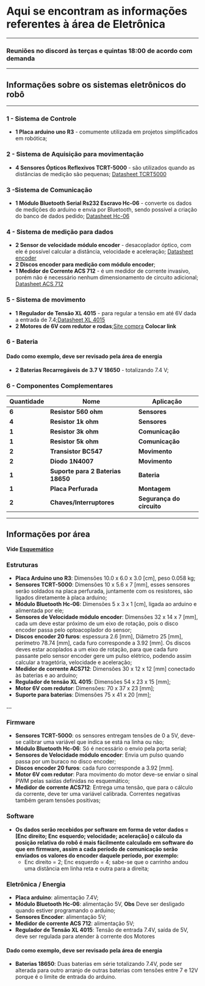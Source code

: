 # Aqui se encontram as informações referentes à área de Eletrônica
--------------------------------------------------------------------------
### Reuniões no discord às terças e quintas 18:00 de acordo com demanda
-----------------------------------------------------------------------------
## Informações sobre os sistemas eletrônicos do robô
------------------------------------------------------------------------------
### 1 - Sistema de Controle

* **1 Placa arduino uno R3** - comumente utilizada em projetos simplificados em robótica;

### 2 -  Sistema de Aquisição para movimentação

* **4 Sensores Ópticos Reflexivos TCRT-5000** -  são utilizados quando as distâncias de medição são pequenas; [Datasheet TCRT5000](https://github.com/PI1-2024-1/PI1-2024-1/blob/main/Repo%20-%20Eletronica/Datasheets/TCRT5000.PDF)


### 3 -Sistema de Comunicação

* **1 Módulo Bluetooth Serial Rs232 Escravo Hc-06** -  converte os dados de medições do arduino e envia por Bluetooth, sendo possível a criação do banco de dados pedido; [Datasheet Hc-06](https://github.com/PI1-2024-1/PI1-2024-1/blob/main/Repo%20-%20Eletronica/Datasheets/HC-06.PDF)

### 4 - Sistema de medição para dados

* **2 Sensor de velocidade módulo encoder** - desacoplador óptico, com ele é possível calcular a distância, velocidade e aceleração;  [Datasheet encoder](https://github.com/PI1-2024-1/PI1-2024-1/blob/main/Repo%20-%20Eletronica/Datasheets/Encoder.pdf)
* **2 Discos encoder para medição com módulo encoder**;
* **1 Medidor de Corrente ACS 712** - é um medidor de corrente invasivo, porém não é necessário nenhum dimensionamento de circuito adicional; [Datasheet ACS 712](https://github.com/PI1-2024-1/PI1-2024-1/blob/main/Repo%20-%20Eletronica/Datasheets/ACS712.PDF)

### 5 - Sistema de movimento

* **1 Regulador de Tensão XL 4015** - para regular a tensão em até 6V dada a entrada de 7.4;[Datasheet XL 4015](https://github.com/PI1-2024-1/PI1-2024-1/blob/main/Repo%20-%20Eletronica/Datasheets/XL4015.PDF)
* **2 Motores de 6V com redutor e rodas**;[Site compra](link.com) **Colocar link**

### 6 - Bateria	
#### Dado como exemplo, deve ser revisado pela área de energia
* **2 Baterias Recarregáveis de 3.7 V 18650** - totalizando 7.4 V;
	
### 6 - Componentes Complementares

| Quantidade | Nome | Aplicação |
| ---------- | ---- | --------- |
| **6** | **Resistor 560 ohm** | **Sensores** |
| **4** | **Resistor 1k ohm** | **Sensores** |
| **1** | **Resistor 3k ohm**  | **Comunicação** |
| **1** | **Resistor 5k  ohm** | **Comunicação** |
| **2** | **Transistor BC547**  | **Movimento** |
| **2** | **Diodo 1N4007** | **Movimento** |
| **1** | **Suporte para 2 Baterias 18650** | **Bateria** |
| **1** | **Placa Perfurada** |**Montagem** |
| **2** | **Chaves/Interruptores** | **Segurança do circuito** |  

----------------------------------------------------------------------------------------------		
## Informações por área
**Vide [Esquemático](https://github.com/PI1-2024-1/PI1-2024-1/blob/main/Repo%20-%20Eletronica/Esquemáticos/Segundo%20esquemático/Esquemático%202.pdf)**
### Estruturas

* **Placa Arduino uno R3**: Dimensões 10.0 x 6.0 x 3.0 [cm], peso 0.058 kg;
* **Sensores TCRT-5000**: Dimensões 10 x 5.6 x 7 [mm], esses sensores serão soldados na placa perfurada, juntamente com os resistores, são ligados diretamente à placa arduino;
* **Módulo Bluetooth Hc-06**: Dimensões 5 x 3 x 1 [cm], ligada ao arduino e alimentada por ele;
* **Sensores de Velocidade módulo encoder**: Dimensões 32 x 14 x 7 [mm], cada um deve estar próximo de um eixo de rotação, pois o disco encoder passa pelo optoacoplador do sensor;
* **Discos encoder 20 furos**: espessura 2.6 [mm], Diâmetro 25 [mm], perímetro 78.74 [mm], cada furo corresponde a 3.92 [mm]. Os discos deves estar acoplados a um eixo de rotação, para que cada furo passante pelo sensor encoder gere um pulso elétrico, podendo assim calcular a tragetória, velocidade e aceleração;  
* **Medidor de corrente  ACS712**: Dimensões 30 x 12 x 12 [mm] conectado às baterias e ao arduíno;
* **Regulador de tensão XL 4015**: Dimensões 54 x 23 x 15 [mm];
* **Motor 6V com redutor**: Dimensões: 70 x 37 x 23 [mm];
* **Suporte para baterias**: Dimensões 75 x 41 x 20 [mm];

**...**

### Firmware
* **Sensores TCRT-5000**: os sensores entregam tensões de 0 a 5V, deve-se calibrar uma variável que indica se está na linha ou não;
* **Módulo Bluetooth Hc-06**: Só é necessário o envio pela porta serial;
* **Sensores de Velocidade módulo encoder**: Envia um pulso quando passa por um buraco no disco encoder;
* **Discos encoder 20 furos**: cada furo corresponde a 3.92 [mm]. 
* **Motor 6V com redutor**: Para movimento do motor deve-se enviar o sinal PWM pelas saídas definidas no esquemático;
* **Medidor de corrente  ACS712**: Entrega uma tensão, que para o cálculo da corrente, deve ter uma variável calibrada. Correntes negativas também geram tensões positivas;

### Software
* **Os dados serão recebidos por software em forma de vetor dados = [Enc direito; Enc esquerdo; velocidade; aceleração] o cálculo da posição relativa do robô é mais fácilmente calculado em software do que em firmware, assim a cada período de comunicação serão enviados os valores do encoder daquele período, por exemplo:**   
  	* Enc direito = 2; Enc esquerdo = 4; sabe-se que o carrinho andou uma distância em linha reta e outra  para a  direita;

### Eletrônica / Energia 
* **Placa arduino**: alimentação 7.4V;
* **Módulo Bluetooth Hc-06**: alimentação 5V, **Obs** Deve ser desligado quando estiver programando o arduino;
* **Sensores Encoder**: alimentação 5V;
* **Medidor de corrente ACS 712**: alimentação 5V;
* **Regulador de Tensão XL 4015**: Tensão de entrada 7.4V, saída de 5V, deve ser regulada para atender à corrente dos Motores

#### Dado como exemplo, deve ser revisado pela área de energia
* **Baterias 18650**: Duas baterias em série totalizando 7.4V, pode ser alterada para outro arranjo de outras baterias com tensões entre 7 e 12V porque é o limite de entrada do arduino. 
